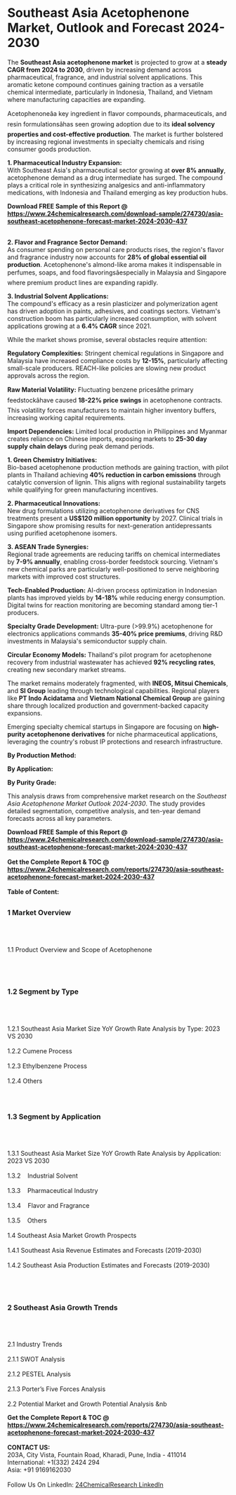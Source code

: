 <h1>Southeast Asia Acetophenone Market, Outlook and Forecast 2024-2030</h1><p>The <strong>Southeast Asia acetophenone market</strong> is projected to grow at a <strong>steady CAGR from 2024 to 2030</strong>, driven by increasing demand across pharmaceutical, fragrance, and industrial solvent applications. This aromatic ketone compound continues gaining traction as a versatile chemical intermediate, particularly in Indonesia, Thailand, and Vietnam where manufacturing capacities are expanding.</p><p>Acetophenoneâa key ingredient in flavor compounds, pharmaceuticals, and resin formulationsâhas seen growing adoption due to its <strong>ideal solvency properties and cost-effective production</strong>. The market is further bolstered by increasing regional investments in specialty chemicals and rising consumer goods production.</p><p><strong>1. Pharmaceutical Industry Expansion:</strong><br>
With Southeast Asia's pharmaceutical sector growing at <strong>over 8% annually</strong>, acetophenone demand as a drug intermediate has surged. The compound plays a critical role in synthesizing analgesics and anti-inflammatory medications, with Indonesia and Thailand emerging as key production hubs.</p><div><b>Download FREE Sample of this Report @ 
            <a href="https://www.24chemicalresearch.com/download-sample/274730/asia-southeast-acetophenone-forecast-market-2024-2030-437">
            https://www.24chemicalresearch.com/download-sample/274730/asia-southeast-acetophenone-forecast-market-2024-2030-437</a></b></div><br><p><strong>2. Flavor and Fragrance Sector Demand:</strong><br>
As consumer spending on personal care products rises, the region's flavor and fragrance industry now accounts for <strong>28% of global essential oil production</strong>. Acetophenone's almond-like aroma makes it indispensable in perfumes, soaps, and food flavoringsâespecially in Malaysia and Singapore where premium product lines are expanding rapidly.</p><p><strong>3. Industrial Solvent Applications:</strong><br>
The compound's efficacy as a resin plasticizer and polymerization agent has driven adoption in paints, adhesives, and coatings sectors. Vietnam's construction boom has particularly increased consumption, with solvent applications growing at a <strong>6.4% CAGR</strong> since 2021.</p><p>While the market shows promise, several obstacles require attention:</p><p><strong>Regulatory Complexities:</strong> Stringent chemical regulations in Singapore and Malaysia have increased compliance costs by <strong>12-15%</strong>, particularly affecting small-scale producers. REACH-like policies are slowing new product approvals across the region.</p><p><strong>Raw Material Volatility:</strong> Fluctuating benzene pricesâthe primary feedstockâhave caused <strong>18-22% price swings</strong> in acetophenone contracts. This volatility forces manufacturers to maintain higher inventory buffers, increasing working capital requirements.</p><p><strong>Import Dependencies:</strong> Limited local production in Philippines and Myanmar creates reliance on Chinese imports, exposing markets to <strong>25-30 day supply chain delays</strong> during peak demand periods.</p><p><strong>1. Green Chemistry Initiatives:</strong><br>
Bio-based acetophenone production methods are gaining traction, with pilot plants in Thailand achieving <strong>40% reduction in carbon emissions</strong> through catalytic conversion of lignin. This aligns with regional sustainability targets while qualifying for green manufacturing incentives.</p><p><strong>2. Pharmaceutical Innovations:</strong><br>
New drug formulations utilizing acetophenone derivatives for CNS treatments present a <strong>US$120 million opportunity</strong> by 2027. Clinical trials in Singapore show promising results for next-generation antidepressants using purified acetophenone isomers.</p><p><strong>3. ASEAN Trade Synergies:</strong><br>
Regional trade agreements are reducing tariffs on chemical intermediates by <strong>7-9% annually</strong>, enabling cross-border feedstock sourcing. Vietnam's new chemical parks are particularly well-positioned to serve neighboring markets with improved cost structures.</p><p><strong>Tech-Enabled Production:</strong> AI-driven process optimization in Indonesian plants has improved yields by <strong>14-18%</strong> while reducing energy consumption. Digital twins for reaction monitoring are becoming standard among tier-1 producers.</p><p><strong>Specialty Grade Development:</strong> Ultra-pure (&gt;99.9%) acetophenone for electronics applications commands <strong>35-40% price premiums</strong>, driving R&amp;D investments in Malaysia's semiconductor supply chain.</p><p><strong>Circular Economy Models:</strong> Thailand's pilot program for acetophenone recovery from industrial wastewater has achieved <strong>92% recycling rates</strong>, creating new secondary market streams.</p><p>The market remains moderately fragmented, with <strong>INEOS, Mitsui Chemicals</strong>, and <strong>SI Group</strong> leading through technological capabilities. Regional players like <strong>PT Indo Acidatama</strong> and <strong>Vietnam National Chemical Group</strong> are gaining share through localized production and government-backed capacity expansions.</p><p>Emerging specialty chemical startups in Singapore are focusing on <strong>high-purity acetophenone derivatives</strong> for niche pharmaceutical applications, leveraging the country's robust IP protections and research infrastructure.</p><p><strong>By Production Method:</strong></p><p><strong>By Application:</strong></p><p><strong>By Purity Grade:</strong></p><p>This analysis draws from comprehensive market research on the <em>Southeast Asia Acetophenone Market Outlook 2024-2030</em>. The study provides detailed segmentation, competitive analysis, and ten-year demand forecasts across all key parameters.</p><div><b>Download FREE Sample of this Report @ 
            <a href="https://www.24chemicalresearch.com/download-sample/274730/asia-southeast-acetophenone-forecast-market-2024-2030-437">
            https://www.24chemicalresearch.com/download-sample/274730/asia-southeast-acetophenone-forecast-market-2024-2030-437</a></b></div><br><div><b>Get the Complete Report & TOC @ 
            <a href="https://www.24chemicalresearch.com/reports/274730/asia-southeast-acetophenone-forecast-market-2024-2030-437">
            https://www.24chemicalresearch.com/reports/274730/asia-southeast-acetophenone-forecast-market-2024-2030-437</a></b></div><br>
            <b>Table of Content:</b><p><h2><span style="font-size:16px"><strong>1 Market Overview&nbsp;&nbsp; &nbsp;</strong></span></h2><br />
<br />
<p>1.1 Product Overview and Scope of Acetophenone&nbsp;</p><br />
<br />
<h2><strong><span style="font-size:16px">1.2 Segment by Type&nbsp;&nbsp; &nbsp;</span></strong></h2><br />
<br />
<p>1.2.1 Southeast Asia Market Size YoY Growth Rate Analysis by Type: 2023 VS 2030&nbsp;&nbsp; &nbsp;<br /><br />
1.2.2 Cumene Process&nbsp;&nbsp; &nbsp;<br /><br />
1.2.3 Ethylbenzene Process<br /><br />
1.2.4 Others<br /><br />
<br />
<h2><span style="font-size:16px"><strong>1.3 Segment by Application&nbsp;&nbsp;</strong></span></h2><br />
<br />
<p>1.3.1 Southeast Asia Market Size YoY Growth Rate Analysis by Application: 2023 VS 2030&nbsp;&nbsp; &nbsp;<br /><br />
1.3.2&nbsp;&nbsp; &nbsp;Industrial Solvent<br /><br />
1.3.3&nbsp;&nbsp; &nbsp;Pharmaceutical Industry<br /><br />
1.3.4&nbsp;&nbsp; &nbsp;Flavor and Fragrance<br /><br />
1.3.5&nbsp;&nbsp; &nbsp;Others<br /><br />
1.4 Southeast Asia Market Growth Prospects&nbsp;&nbsp; &nbsp;<br /><br />
1.4.1 Southeast Asia Revenue Estimates and Forecasts (2019-2030)&nbsp;&nbsp; &nbsp;<br /><br />
1.4.2 Southeast Asia Production Estimates and Forecasts (2019-2030)&nbsp;&nbsp;</p><br />
<br />
<h2><span style="font-size:16px"><strong>2 Southeast Asia Growth Trends&nbsp;&nbsp; &nbsp;</strong></span></h2><br />
<br />
<p>2.1 Industry Trends&nbsp;&nbsp; &nbsp;<br /><br />
2.1.1 SWOT Analysis&nbsp;&nbsp; &nbsp;<br /><br />
2.1.2 PESTEL Analysis&nbsp;&nbsp; &nbsp;<br /><br />
2.1.3 Porter&rsquo;s Five Forces Analysis&nbsp;&nbsp; &nbsp;<br /><br />
2.2 Potential Market and Growth Potential Analysis&nbsp;&nb</p><div><b>Get the Complete Report & TOC @ 
            <a href="https://www.24chemicalresearch.com/reports/274730/asia-southeast-acetophenone-forecast-market-2024-2030-437">
            https://www.24chemicalresearch.com/reports/274730/asia-southeast-acetophenone-forecast-market-2024-2030-437</a></b></div><br><b>CONTACT US:</b><br>
            203A, City Vista, Fountain Road, Kharadi, Pune, India - 411014<br>
            International: +1(332) 2424 294<br>
            Asia: +91 9169162030 <br><br>
            Follow Us On LinkedIn: <a href="https://www.linkedin.com/company/24chemicalresearch/">24ChemicalResearch LinkedIn</a>